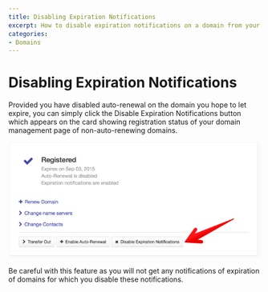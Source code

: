 ```yaml
---
title: Disabling Expiration Notifications
excerpt: How to disable expiration notifications on a domain from your DNSimple account.
categories:
- Domains
---
```


# Disabling Expiration Notifications

Provided you have disabled auto-renewal on the domain you hope to let expire, you can simply click the <label>Disable Expiration Notifications</label> button which appears on the card showing registration status of your domain management page of non-auto-renewing domains.

![Disable Expiration Notifications Link](/files/disable-expiration-notifications.jpg)

Be careful with this feature as you will not get any notifications of expiration of domains for which you disable these notifications.

